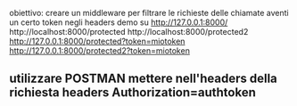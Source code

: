 obiettivo: creare un middleware per filtrare le richieste delle chiamate aventi un certo token negli headers
demo su 
http://127.0.0.1:8000/
http://localhost:8000/protected
http://localhost:8000/protected2
http://127.0.0.1:8000/protected?token=miotoken
http://127.0.0.1:8000/protected2?token=miotoken

utilizzare POSTMAN
mettere nell'headers della richiesta headers Authorization=authtoken
- 